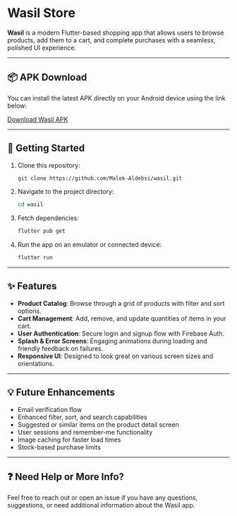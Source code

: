 # Wasil Store

**Wasil** is a modern Flutter-based shopping app that allows users to browse products, add them to a cart, and complete purchases with a seamless, polished UI experience.

---

## 📦 APK Download

You can install the latest APK directly on your Android device using the link below:

[Download Wasil APK](https://we.tl/t-HFH8Pb2vv8)

---

## 🚀 Getting Started

1. Clone this repository:

   ```bash
   git clone https://github.com/Malek-Aldebsi/wasil.git
   ```
2. Navigate to the project directory:

   ```bash
   cd wasil
   ```
3. Fetch dependencies:

   ```bash
   flutter pub get
   ```
4. Run the app on an emulator or connected device:

   ```bash
   flutter run
   ```

---

## ✨ Features

* **Product Catalog**: Browse through a grid of products with filter and sort options.
* **Cart Management**: Add, remove, and update quantities of items in your cart.
* **User Authentication**: Secure login and signup flow with Firebase Auth.
* **Splash & Error Screens**: Engaging animations during loading and friendly feedback on failures.
* **Responsive UI**: Designed to look great on various screen sizes and orientations.

---

## 💡 Future Enhancements

* Email verification flow
* Enhanced filter, sort, and search capabilities
* Suggested or similar items on the product detail screen
* User sessions and remember-me functionality
* Image caching for faster load times
* Stock-based purchase limits

---

## ❓ Need Help or More Info?

Feel free to reach out or open an issue if you have any questions, suggestions, or need additional information about the Wasil app.
